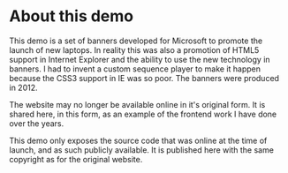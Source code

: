 # About this demo

This demo is a set of banners developed for Microsoft to promote the launch of new laptops. In reality this was also a promotion of HTML5 support in Internet Explorer and the ability to use the new technology in banners. I had to invent a custom sequence player to make it happen because the CSS3 support in IE was so poor.
The banners were produced in 2012.

The website may no longer be available online in it's original form. It is shared here, in this form, as an example of the frontend work I have done over the years.

This demo only exposes the source code that was online at the time of launch, and as such publicly available. 
It is published here with the same copyright as for the original website.